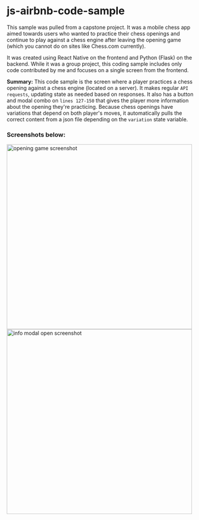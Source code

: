 # js-airbnb-code-sample
This sample was pulled from a capstone project. It was a mobile chess app aimed towards users who wanted to practice their chess openings and continue to play against a chess engine after leaving the opening game (which you cannot do on sites like Chess.com currently).

It was created using React Native on the frontend and Python (Flask) on the backend. While it was a group project, this coding sample includes only code contributed by me and focuses on a single screen from the frontend.

**Summary:** This code sample is the screen where a player practices a chess opening against a chess engine (located on a server). It makes regular `API requests`, updating state as needed based on responses. It also has a button and modal combo on `lines 127-150` that gives the player more information about the opening they're practicing. Because chess openings have variations that depend on both player's moves, it automatically pulls the correct content from a json file depending on the `variation` state variable.

### Screenshots below:
<img src="/assets/Screenshot 2024-02-16 at 5.04.50 AM.png" alt="opening game screenshot" height="500">  <img src="/assets/Screenshot 2024-02-16 at 5.05.29 AM.png" alt="info modal open screenshot" height="500">
